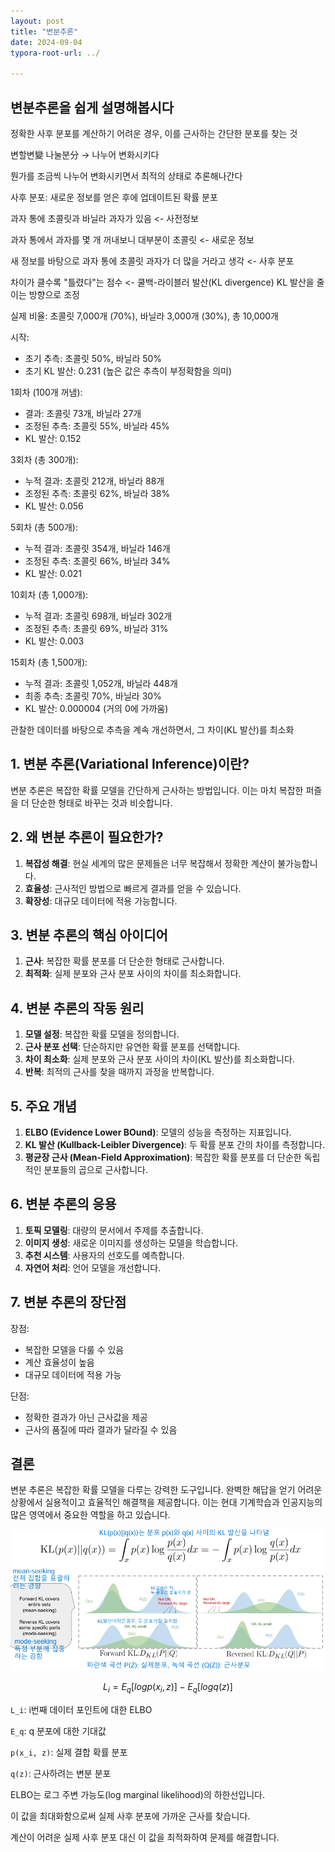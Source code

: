 ```yaml
---
layout: post
title: "변분추론"
date: 2024-09-04
typora-root-url: ../

---
```




## 변분추론을 쉽게 설명해봅시다

정확한 사후 분포를 계산하기 어려운 경우, 이를 근사하는 간단한 분포를 찾는 것

변할변變  나눌분分 ->  나누어 변화시키다

뭔가를 조금씩 나누어 변화시키면서 최적의 상태로 추론해나간다

사후 분포: 새로운 정보를 얻은 후에 업데이트된 확률 분포

과자 통에 초콜릿과 바닐라 과자가 있음 <- 사전정보

과자 통에서 과자를 몇 개 꺼내보니 대부분이 초콜릿 <- 새로운 정보

새 정보를 바탕으로 과자 통에 초콜릿 과자가 더 많을 거라고 생각 <- 사후 분포

차이가 클수록 "틀렸다"는 점수 <- 쿨백-라이블러 발산(KL divergence) KL 발산을 줄이는 방향으로 조정

실제 비율: 초콜릿 7,000개 (70%), 바닐라 3,000개 (30%), 총 10,000개

시작:

- 초기 추측: 초콜릿 50%, 바닐라 50%
- 초기 KL 발산: 0.231 (높은 값은 추측이 부정확함을 의미)

1회차 (100개 꺼냄):

- 결과: 초콜릿 73개, 바닐라 27개
- 조정된 추측: 초콜릿 55%, 바닐라 45%
- KL 발산: 0.152

3회차 (총 300개):

- 누적 결과: 초콜릿 212개, 바닐라 88개
- 조정된 추측: 초콜릿 62%, 바닐라 38%
- KL 발산: 0.056

5회차 (총 500개):

- 누적 결과: 초콜릿 354개, 바닐라 146개
- 조정된 추측: 초콜릿 66%, 바닐라 34%
- KL 발산: 0.021

10회차 (총 1,000개):

- 누적 결과: 초콜릿 698개, 바닐라 302개
- 조정된 추측: 초콜릿 69%, 바닐라 31%
- KL 발산: 0.003

15회차 (총 1,500개):

- 누적 결과: 초콜릿 1,052개, 바닐라 448개
- 최종 추측: 초콜릿 70%, 바닐라 30%
- KL 발산: 0.000004 (거의 0에 가까움)

관찰한 데이터를 바탕으로 추측을 계속 개선하면서, 그 차이(KL 발산)를 최소화



## 1. 변분 추론(Variational Inference)이란?

변분 추론은 복잡한 확률 모델을 간단하게 근사하는 방법입니다. 이는 마치 복잡한 퍼즐을 더 단순한 형태로 바꾸는 것과 비슷합니다.

## 2. 왜 변분 추론이 필요한가?

1. **복잡성 해결**: 현실 세계의 많은 문제들은 너무 복잡해서 정확한 계산이 불가능합니다.
2. **효율성**: 근사적인 방법으로 빠르게 결과를 얻을 수 있습니다.
3. **확장성**: 대규모 데이터에 적용 가능합니다.

## 3. 변분 추론의 핵심 아이디어

1. **근사**: 복잡한 확률 분포를 더 단순한 형태로 근사합니다.
2. **최적화**: 실제 분포와 근사 분포 사이의 차이를 최소화합니다.

## 4. 변분 추론의 작동 원리

1. **모델 설정**: 복잡한 확률 모델을 정의합니다.
2. **근사 분포 선택**: 단순하지만 유연한 확률 분포를 선택합니다.
3. **차이 최소화**: 실제 분포와 근사 분포 사이의 차이(KL 발산)를 최소화합니다.
4. **반복**: 최적의 근사를 찾을 때까지 과정을 반복합니다.

## 5. 주요 개념

1. **ELBO (Evidence Lower BOund)**: 모델의 성능을 측정하는 지표입니다.
2. **KL 발산 (Kullback-Leibler Divergence)**: 두 확률 분포 간의 차이를 측정합니다.
3. **평균장 근사 (Mean-Field Approximation)**: 복잡한 확률 분포를 더 단순한 독립적인 분포들의 곱으로 근사합니다.

## 6. 변분 추론의 응용

1. **토픽 모델링**: 대량의 문서에서 주제를 추출합니다.
2. **이미지 생성**: 새로운 이미지를 생성하는 모델을 학습합니다.
3. **추천 시스템**: 사용자의 선호도를 예측합니다.
4. **자연어 처리**: 언어 모델을 개선합니다.

## 7. 변분 추론의 장단점

장점:

- 복잡한 모델을 다룰 수 있음
- 계산 효율성이 높음
- 대규모 데이터에 적용 가능

단점:

- 정확한 결과가 아닌 근사값을 제공
- 근사의 품질에 따라 결과가 달라질 수 있음

## 결론

변분 추론은 복잡한 확률 모델을 다루는 강력한 도구입니다. 완벽한 해답을 얻기 어려운 상황에서 실용적이고 효율적인 해결책을 제공합니다. 이는 현대 기계학습과 인공지능의 많은 영역에서 중요한 역할을 하고 있습니다.



![image-20240904152538006](/assets/img/image-20240904152538006.png)


$$
L_i = E_q[log p(x_i, z)] - E_q[log q(z)]
$$


`L_i`: i번째 데이터 포인트에 대한 ELBO

`E_q`: q 분포에 대한 기대값

`p(x_i, z)`: 실제 결합 확률 분포

`q(z)`: 근사하려는 변분 분포

ELBO는 로그 주변 가능도(log marginal likelihood)의 하한선입니다.

이 값을 최대화함으로써 실제 사후 분포에 가까운 근사를 찾습니다.

계산이 어려운 실제 사후 분포 대신 이 값을 최적화하여 문제를 해결합니다.



